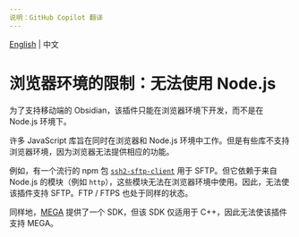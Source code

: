 ```yaml
---
说明：GitHub Copilot 翻译
---
```

[English](/docs/browser_env_no_nodejs.md) | 中文

# 浏览器环境的限制：无法使用 Node.js

为了支持移动端的 Obsidian，该插件只能在浏览器环境下开发，而不是在 Node.js 环境下。

许多 JavaScript 库旨在同时在浏览器和 Node.js 环境中工作。但是有些库不支持浏览器环境，因为浏览器无法提供相应的功能。

例如，有一个流行的 npm 包 [`ssh2-sftp-client`](https://www.npmjs.com/package/ssh2-sftp-client) 用于 SFTP。但它依赖于来自 Node.js 的模块（例如 `http`），这些模块无法在浏览器环境中使用。因此，无法使该插件支持 SFTP。FTP / FTPS 也处于同样的状态。

同样地，[MEGA](https://mega.nz/) 提供了一个 SDK，但该 SDK 仅适用于 C++，因此无法使该插件支持 MEGA。
